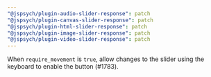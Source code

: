 ```yaml
---
"@jspsych/plugin-audio-slider-response": patch
"@jspsych/plugin-canvas-slider-response": patch
"@jspsych/plugin-html-slider-response": patch
"@jspsych/plugin-image-slider-response": patch
"@jspsych/plugin-video-slider-response": patch
---
```


When `require_movement` is `true`, allow changes to the slider using the keyboard to enable the button (#1783).
